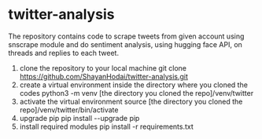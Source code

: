 # twitter-analysis
The repository contains code to scrape tweets from given account using snscrape module and do sentiment analysis, using hugging face API, on threads and replies to each tweet.


1. clone the repository to your local machine
git clone https://github.com/ShayanHodai/twitter-analysis.git
2. create a virtual environment inside the directory where you cloned the codes
python3 -m venv [the directory you cloned the repo]/venv/twitter
3. activate the virtual environment
source [the directory you cloned the repo]/venv/twitter/bin/activate
4. upgrade pip
pip install --upgrade pip
5. install required modules 
pip install -r requirements.txt
